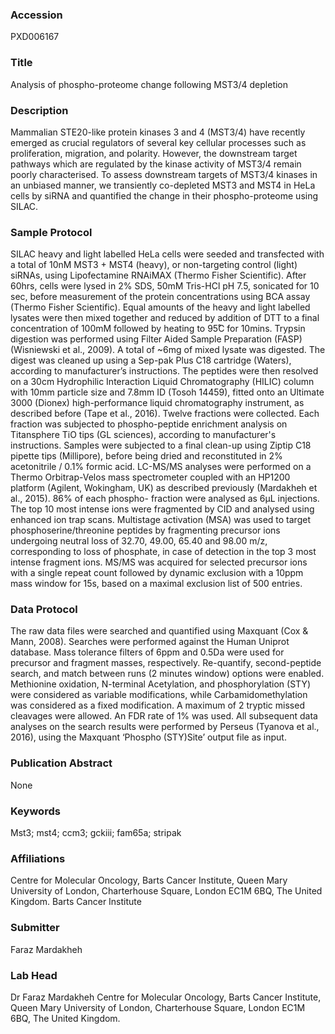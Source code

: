 ### Accession
PXD006167

### Title
Analysis of phospho-proteome change following MST3/4 depletion

### Description
Mammalian STE20-like protein kinases 3 and 4 (MST3/4) have recently emerged as crucial regulators of several key cellular processes such as proliferation, migration, and polarity. However, the downstream target pathways which are regulated by the kinase activity of MST3/4 remain poorly characterised. To assess downstream targets of MST3/4 kinases in an unbiased manner, we transiently co-depleted MST3 and MST4 in HeLa cells by siRNA and quantified the change in their phospho-proteome using SILAC.

### Sample Protocol
SILAC heavy and light labelled HeLa cells were seeded and transfected with a total of 10nM MST3 + MST4 (heavy), or non-targeting control (light) siRNAs, using Lipofectamine RNAiMAX (Thermo Fisher Scientific). After 60hrs, cells were lysed in 2% SDS, 50mM Tris-HCl pH 7.5, sonicated for 10 sec, before measurement of the protein concentrations using BCA assay (Thermo Fisher Scientific). Equal amounts of the heavy and light labelled lysates were then mixed together and reduced by addition of DTT to a final concentration of 100mM followed by heating to 95̊C for 10mins. Trypsin digestion was performed using Filter Aided Sample Preparation (FASP) (Wisniewski et al., 2009). A total of ~6mg of mixed lysate was digested. The digest was cleaned up using a Sep-pak Plus C18 cartridge (Waters), according to manufacturer’s instructions. The peptides were then resolved on a 30cm Hydrophilic Interaction Liquid Chromatography (HILIC) column with 10mm particle size and 7.8mm ID (Tosoh 14459), fitted onto an Ultimate 3000 (Dionex) high-performance liquid chromatography instrument, as described before (Tape et al., 2016). Twelve fractions were collected. Each fraction was subjected to phospho-peptide enrichment analysis on Titansphere TiO tips (GL sciences), according to manufacturer's instructions. Samples were subjected to a final clean-up using Ziptip C18 pipette tips (Millipore), before being dried and reconstituted in 2% acetonitrile / 0.1% formic acid. LC-MS/MS analyses were performed on a Thermo Orbitrap-Velos mass spectrometer coupled with an HP1200 platform (Agilent, Wokingham, UK) as described previously (Mardakheh et al., 2015). 86% of each phospho- fraction were analysed as 6µL injections. The top 10 most intense ions were fragmented by CID and analysed using enhanced ion trap scans. Multistage activation (MSA) was used to target phosphoserine/threonine peptides by fragmenting precursor ions undergoing neutral loss of 32.70, 49.00, 65.40 and 98.00 m/z, corresponding to loss of phosphate, in case of detection in the top 3 most intense fragment ions. MS/MS was acquired for selected precursor ions with a single repeat count followed by dynamic exclusion with a 10ppm mass window for 15s, based on a maximal exclusion list of 500 entries.

### Data Protocol
The raw data files were searched and quantified using Maxquant (Cox & Mann, 2008). Searches were performed against the Human Uniprot database. Mass tolerance filters of 6ppm and 0.5Da were used for precursor and fragment masses, respectively. Re-quantify, second-peptide search, and match between runs (2 minutes window) options were enabled. Methionine oxidation, N-terminal Acetylation, and phosphorylation (STY) were considered as variable modifications, while Carbamidomethylation was considered as a fixed modification. A maximum of 2 tryptic missed cleavages were allowed. An FDR rate of 1% was used. All subsequent data analyses on the search results were performed by Perseus (Tyanova et al., 2016), using the Maxquant ‘Phospho (STY)Site’ output file as input.

### Publication Abstract
None

### Keywords
Mst3; mst4; ccm3; gckiii; fam65a; stripak

### Affiliations
Centre for Molecular Oncology, Barts Cancer Institute,  Queen Mary University of London, Charterhouse Square, London EC1M 6BQ, The United Kingdom.
Barts Cancer Institute

### Submitter
Faraz Mardakheh

### Lab Head
Dr Faraz Mardakheh
Centre for Molecular Oncology, Barts Cancer Institute,  Queen Mary University of London, Charterhouse Square, London EC1M 6BQ, The United Kingdom.


